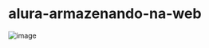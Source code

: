 # alura-armazenando-na-web
![image](https://user-images.githubusercontent.com/15705722/235423076-81771000-1536-4fb6-bc89-e4371561939c.png)

